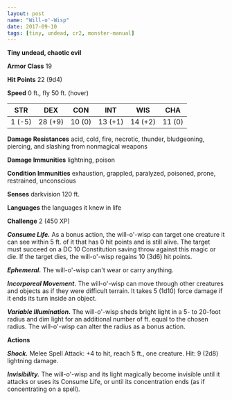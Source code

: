 ```yaml
---
layout: post
name: "Will-o'-Wisp"
date: 2017-09-10
tags: [tiny, undead, cr2, monster-manual]
---
```


**Tiny undead, chaotic evil**

**Armor Class** 19

**Hit Points** 22 (9d4)

**Speed** 0 ft., fly 50 ft. (hover)

|   STR   |   DEX   |   CON   |   INT   |   WIS   |   CHA   |
|:-----:|:-----:|:-----:|:-----:|:-----:|:-----:|
| 1 (-5) | 28 (+9) | 10 (0) | 13 (+1) | 14 (+2) | 11 (0) |

**Damage Resistances** acid, cold, fire, necrotic, thunder, bludgeoning, piercing, and slashing from nonmagical weapons

**Damage Immunities** lightning, poison

**Condition Immunities** exhaustion, grappled, paralyzed, poisoned, prone, restrained, unconscious

**Senses** darkvision 120 ft.

**Languages** the languages it knew in life

**Challenge** 2 (450 XP)

***Consume Life.*** As a bonus action, the will-o'-wisp can target one creature it can see within 5 ft. of it that has 0 hit points and is still alive. The target must succeed on a DC 10 Constitution saving throw against this magic or die. If the target dies, the will-o'-wisp regains 10 (3d6) hit points.

***Ephemeral.*** The will-o'-wisp can't wear or carry anything.

***Incorporeal Movement.*** The will-o'-wisp can move through other creatures and objects as if they were difficult terrain. It takes 5 (1d10) force damage if it ends its turn inside an object.

***Variable Illumination.*** The will-o'-wisp sheds bright light in a 5- to 20-foot radius and dim light for an additional number of ft. equal to the chosen radius. The will-o'-wisp can alter the radius as a bonus action.

**Actions**

***Shock.*** Melee Spell Attack: +4 to hit, reach 5 ft., one creature. Hit: 9 (2d8) lightning damage.

***Invisibility.*** The will-o'-wisp and its light magically become invisible until it attacks or uses its Consume Life, or until its concentration ends (as if concentrating on a spell).

